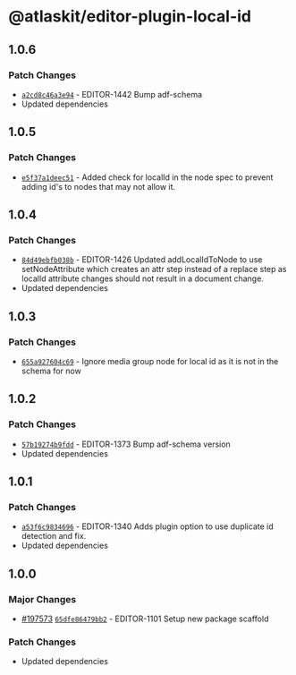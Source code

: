 # @atlaskit/editor-plugin-local-id

## 1.0.6

### Patch Changes

- [`a2cd8c46a3e94`](https://bitbucket.org/atlassian/atlassian-frontend-monorepo/commits/a2cd8c46a3e94) -
  EDITOR-1442 Bump adf-schema
- Updated dependencies

## 1.0.5

### Patch Changes

- [`e5f37a1deec51`](https://bitbucket.org/atlassian/atlassian-frontend-monorepo/commits/e5f37a1deec51) -
  Added check for localId in the node spec to prevent adding id's to nodes that may not allow it.

## 1.0.4

### Patch Changes

- [`84d49ebfb038b`](https://bitbucket.org/atlassian/atlassian-frontend-monorepo/commits/84d49ebfb038b) -
  EDITOR-1426 Updated addLocalIdToNode to use setNodeAttribute which creates an attr step instead of
  a replace step as localId attribute changes should not result in a document change.
- Updated dependencies

## 1.0.3

### Patch Changes

- [`655a927604c69`](https://bitbucket.org/atlassian/atlassian-frontend-monorepo/commits/655a927604c69) -
  Ignore media group node for local id as it is not in the schema for now

## 1.0.2

### Patch Changes

- [`57b19274b9fdd`](https://bitbucket.org/atlassian/atlassian-frontend-monorepo/commits/57b19274b9fdd) -
  EDITOR-1373 Bump adf-schema version
- Updated dependencies

## 1.0.1

### Patch Changes

- [`a53f6c9834696`](https://bitbucket.org/atlassian/atlassian-frontend-monorepo/commits/a53f6c9834696) -
  EDITOR-1340 Adds plugin option to use duplicate id detection and fix.
- Updated dependencies

## 1.0.0

### Major Changes

- [#197573](https://bitbucket.org/atlassian/atlassian-frontend-monorepo/pull-requests/197573)
  [`65dfe86479bb2`](https://bitbucket.org/atlassian/atlassian-frontend-monorepo/commits/65dfe86479bb2) -
  EDITOR-1101 Setup new package scaffold

### Patch Changes

- Updated dependencies
